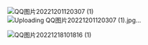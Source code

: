 ![QQ图片20221201120307 (1)](https://user-images.githubusercontent.com/119094998/208632249-1b2dab70-0da2-40df-90db-dac550b7238b.jpg)
![Uploading QQ图片20221201120307 (1).jpg…]()

![QQ图片20221218101816 (1)](https://user-images.githubusercontent.com/119094998/208670220-5248b1f2-d3fe-4bac-8fd8-6a947f49a9eb.jpg)
